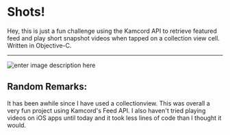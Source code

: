 Shots!
===================


Hey, this is just a fun challenge using the Kamcord API to retrieve featured feed and play short snapshot videos when tapped on a collection view cell. Written in Objective-C.

----------
![enter image description here](http://i558.photobucket.com/albums/ss26/vincent_chau1/shots_zps0azrnvw6.jpg)

Random Remarks:
-------------

It has been awhile since I have used a collectionview. This was overall a very fun project using Kamcord's Feed API. I also haven't tried playing videos on iOS apps until today and it took less lines of code than I thought it would.

